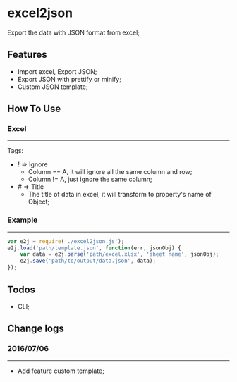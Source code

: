 # excel2json

Export the data with JSON format from excel;

## Features

- Import excel, Export JSON;
- Export JSON with prettify or minify;
- Custom JSON template;

## How To Use

### Excel
---
Tags:

- \! => Ignore
    - Column == A, it will ignore all the same column and row;
    - Column != A, just ignore the same column;
- \# => Title
    - The title of data in excel, it will transform to property's name of Object;

### Example
---
```javascript
var e2j = require('./excel2json.js');
e2j.load('path/template.json', function(err, jsonObj) {
    var data = e2j.parse('path/excel.xlsx', 'sheet name', jsonObj);
    e2j.save('path/to/output/data.json', data);
});
```

## Todos

- CLI;

## Change logs

### 2016/07/06
---
- Add feature custom template;
